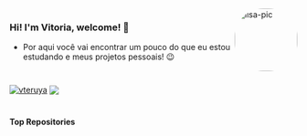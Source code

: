 <div>
  <img align="right" alt="lisa-pic" height="110" style="border-radius:50px;"src="https://i.kym-cdn.com/photos/images/original/000/740/022/c26.png" alt="..." class="img-thumbnail">
</div> 

### Hi! I'm Vitoria, welcome! 🙂
* Por aqui você vai encontrar um pouco do que eu estou estudando e meus projetos pessoais! 😉

#

 <a href="https://github.com/vteruya">
  <img align="center" src="https://github-readme-stats.vercel.app/api?username=vteruya&show_icons=true&include_all_commits=true&theme=material-palenight&hide_border=true" alt="vteruya" /></a> <a href="https://github.com/vteruya">
 <img align="center" src="https://github-readme-stats.vercel.app/api/top-langs/?username=vteruya&layout=compact&theme=material-palenight&hide_border=true" /></a>

#
#### Top Repositories

